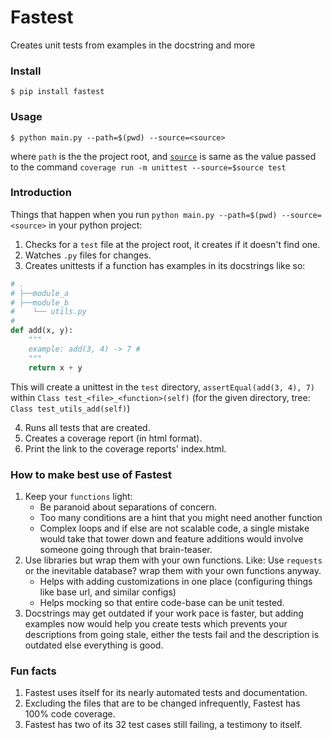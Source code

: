 # Fastest
Creates unit tests from examples in the docstring and more


### Install

```
$ pip install fastest
```

### Usage
```
$ python main.py --path=$(pwd) --source=<source>
```
where `path` is the the project root, and [`source`](https://coverage.readthedocs.io/en/coverage-4.3.4/source.html#source) 
is same as the value passed to the command `coverage run -m unittest --source=$source test`


### Introduction
Things that happen when you run `python main.py --path=$(pwd) --source=<source>` in your
python project:

1. Checks for a `test` file at the project root, it creates if it doesn't find one.
2. Watches `.py` files for changes.
3. Creates unittests if a function has examples in its docstrings like so:

```python
# .
# ├──module_a
# ├──module_b
#    └── utils.py
#
def add(x, y):
    """
    example: add(3, 4) -> 7 #
    """
    return x + y
```

This will create a unittest in the `test` directory, `assertEqual(add(3, 4), 7)`
within `Class test_<file>_<function>(self)` 
(for the given directory, tree: `Class test_utils_add(self)`)

4. Runs all tests that are created.
5. Creates a coverage report (in html format).
6. Print the link to the coverage reports' index.html.


### How to make best use of Fastest
1. Keep your `functions` light:
    - Be paranoid about separations of concern.
    - Too many conditions are a hint that you might need another function
    - Complex loops and if else are not scalable code, a single mistake would 
    take that tower down and feature additions would involve someone going through 
    that brain-teaser.
2. Use libraries but wrap them with your own functions. Like: Use `requests` or the inevitable database? 
    wrap them with your own functions anyway.
    - Helps with adding customizations in one place (configuring things like base url, and similar configs)
    - Helps mocking so that entire code-base can be unit tested.
3. Docstrings may get outdated if your work pace is faster, but adding examples now 
    would help you create tests which prevents your descriptions from going stale,
    either the tests fail and the description is outdated else everything is good.
    
    
### Fun facts
1. Fastest uses itself for its nearly automated tests and documentation.
2. Excluding the files that are to be changed infrequently, Fastest has 100% code coverage.
3. Fastest has two of its 32 test cases still failing, a testimony to itself.
